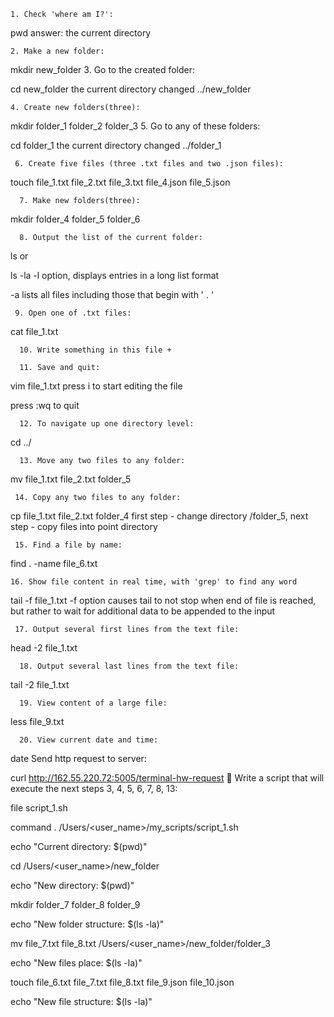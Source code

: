     1. Check 'where am I?':

pwd
answer: the current directory

    2. Make a new folder:

mkdir new_folder
     3. Go to the created folder:

cd new_folder
the current directory changed ../new_folder

    4. Create new folders(three):

mkdir folder_1 folder_2 folder_3
      5. Go to any of these folders:

cd folder_1
the current directory changed ../folder_1

     6. Create five files (three .txt files and two .json files):

touch file_1.txt file_2.txt file_3.txt file_4.json file_5.json

      7. Make new folders(three):

mkdir folder_4 folder_5 folder_6

      8. Output the list of the current folder:

ls
or

ls -la
-l option, displays entries in a long list format

-a lists all files including those that begin with ' . '

     9. Open one of .txt files:

cat file_1.txt

      10. Write something in this file +

      11. Save and quit:

vim file_1.txt
press i to start editing the file

press :wq to quit

      12. To navigate up one directory level:

cd ../

      13. Move any two files to any folder:

mv file_1.txt file_2.txt folder_5 

     14. Copy any two files to any folder:

cp file_1.txt file_2.txt folder_4
first step - change directory /folder_5, next step - copy files into point directory

     15. Find a file by name:

find . -name file_6.txt

    16. Show file content in real time, with 'grep' to find any word

tail -f file_1.txt
-f option causes tail to not stop when end of file is reached, but rather to wait for additional data to be appended to the input

     17. Output several first lines from the text file:

head -2 file_1.txt  

      18. Output several last lines from the text file:

tail -2 file_1.txt  

      19. View content of a large file:

less file_9.txt

      20. View current date and time:

date
Send http request to server:

curl http://162.55.220.72:5005/terminal-hw-request
💫 Write a script that will execute the next steps 3, 4, 5, 6, 7, 8, 13:

file script_1.sh

command . /Users/<user_name>/my_scripts/script_1.sh

echo "Current directory: $(pwd)"

cd /Users/<user_name>/new_folder

echo "New directory: $(pwd)"

mkdir folder_7 folder_8 folder_9 

echo "New folder structure: $(ls -la)" 

mv file_7.txt file_8.txt /Users/<user_name>/new_folder/folder_3

echo "New files place: $(ls -la)" 

touch file_6.txt file_7.txt file_8.txt file_9.json file_10.json

echo "New file structure: $(ls -la)"




